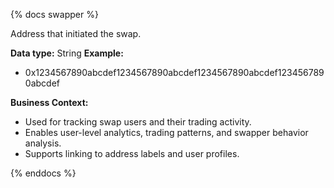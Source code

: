 {% docs swapper %}

Address that initiated the swap.

**Data type:** String
**Example:**
- 0x1234567890abcdef1234567890abcdef1234567890abcdef1234567890abcdef

**Business Context:**
- Used for tracking swap users and their trading activity.
- Enables user-level analytics, trading patterns, and swapper behavior analysis.
- Supports linking to address labels and user profiles.

{% enddocs %}